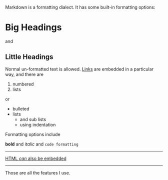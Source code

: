 Markdown is a formatting dialect. It has some built-in formatting options:

# Big Headings
and
## Little Headings
Normal un-formatted text is allowed. [Links](https://loc.gov) are embedded in a particular way, and there are
1. numbered
2. lists

or

* bulleted
* lists
    * and sub lists
    * using indentation

Formatting options include

__bold__ and *italic* and ```code formatting```

<hr />
<a href="https://copyright.gov">HTML <em>can</em> also be embedded</a><hr />

Those are all the features I use.
